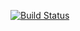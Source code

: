 [![Build Status](https://travis-ci.org/mrcatman/deposit-calc.svg?branch=master)](https://travis-ci.org/mrcatman/deposit-calc)
